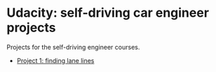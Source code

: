 # Udacity: self-driving car engineer projects
Projects for the self-driving engineer courses.

* [Project 1: finding lane lines](1_finding_lane_lines)